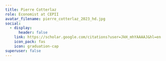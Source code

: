 ```yaml
---
title: Pierre Cotterlaz
role: Economist at CEPII
avatar_filename: pierre_cotterlaz_2023_hd.jpg
social:
  - display:
      header: false
    link: https://scholar.google.com/citations?user=JkH_mhYAAAAJ&hl=en
    icon_pack: fas
    icon: graduation-cap
superuser: false
---
```

